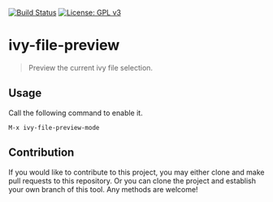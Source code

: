 [![Build Status](https://travis-ci.com/jcs-elpa/ivy-file-preview.svg?branch=master)](https://travis-ci.com/jcs-elpa/ivy-file-preview)
[![License: GPL v3](https://img.shields.io/badge/License-GPL%20v3-blue.svg)](https://www.gnu.org/licenses/gpl-3.0)

# ivy-file-preview
> Preview the current ivy file selection.

## Usage

Call the following command to enable it.

```
M-x ivy-file-preview-mode
```

## Contribution

If you would like to contribute to this project, you may either
clone and make pull requests to this repository. Or you can
clone the project and establish your own branch of this tool.
Any methods are welcome!
